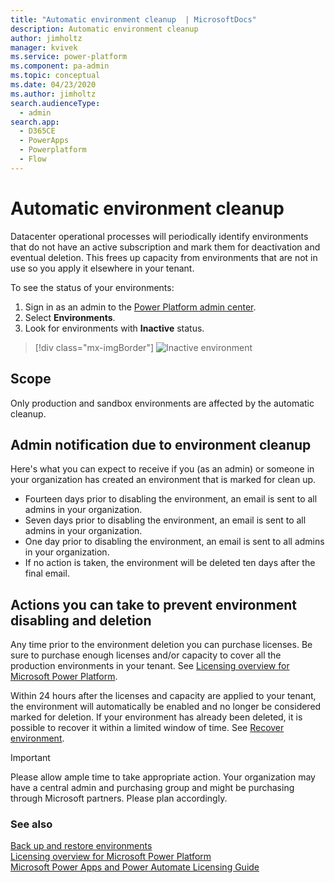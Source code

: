 ```yaml
---
title: "Automatic environment cleanup  | MicrosoftDocs"
description: Automatic environment cleanup
author: jimholtz
manager: kvivek
ms.service: power-platform
ms.component: pa-admin
ms.topic: conceptual
ms.date: 04/23/2020
ms.author: jimholtz 
search.audienceType: 
  - admin
search.app:
  - D365CE
  - PowerApps
  - Powerplatform
  - Flow
---
```

# Automatic environment cleanup

Datacenter operational processes will periodically identify environments that do not have an active subscription and mark them for deactivation and eventual deletion. This frees up capacity from environments that are not in use so you apply it elsewhere in your tenant.

To see the status of your environments:

1. Sign in as an admin to the [Power Platform admin center](https://admin.powerplatform.microsoft.com/).
2. Select **Environments**.
3. Look for environments with **Inactive** status.

> [!div class="mx-imgBorder"] 
> ![Inactive environment](media/inactive-environment.png "Inactive environment")

## Scope

Only production and sandbox environments are affected by the automatic cleanup.

## Admin notification due to environment cleanup 

Here's what you can expect to receive if you (as an admin) or someone in your organization has created an environment that is marked for clean up. 

- Fourteen days prior to disabling the environment, an email is sent to all admins in your organization.
- Seven days prior to disabling the environment, an email is sent to all admins in your organization.
- One day prior to disabling the environment, an email is sent to all admins in your organization.
- If no action is taken, the environment will be deleted ten days after the final email.

## Actions you can take to prevent environment disabling and deletion

Any time prior to the environment deletion you can purchase licenses. Be sure to purchase enough licenses and/or capacity to cover all the production environments in your tenant. See [Licensing overview for Microsoft Power Platform](pricing-billing-skus.md).

Within 24 hours after the licenses and capacity are applied to your tenant, the environment will automatically be enabled and no longer be considered marked for deletion. If your environment has already been deleted, it is possible to recover it within a limited window of time. See [Recover environment](recover-environment.md).

> [!IMPORTANT] 
> Please allow ample time to take appropriate action. Your organization may have a central admin and purchasing group and might be purchasing through Microsoft partners. Please plan accordingly. 

### See also
[Back up and restore environments](backup-restore-environments.md) <br />
[Licensing overview for Microsoft Power Platform](pricing-billing-skus.md)<br />
[Microsoft Power Apps and Power Automate Licensing Guide](https://go.microsoft.com/fwlink/?linkid=2085130)
